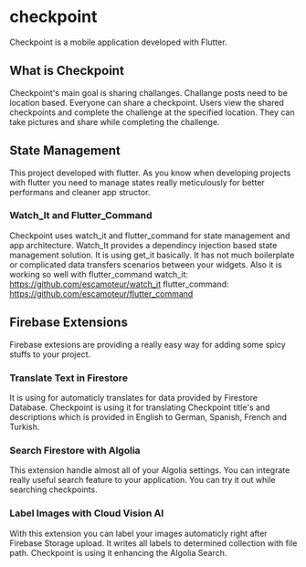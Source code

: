 # checkpoint

Checkpoint is a mobile application developed with Flutter.

## What is Checkpoint

Checkpoint's main goal is sharing challanges. Challange posts need to be location based. Everyone can share a checkpoint. Users view the shared checkpoints and complete the challenge at the specified location. They can take pictures and share while completing the challenge.

## State Management

This project developed with flutter. As you know when developing projects with flutter you need to manage states really meticulously for better performans and cleaner app structor.

### Watch_It and Flutter_Command

Checkpoint uses watch_it and flutter_command for state management and app architecture. Watch_It provides a dependincy injection based state management solution. It is using get_it basically. It has not much boilerplate or complicated data transfers scenarios between your widgets. Also it is working so well with flutter_command
watch_it: https://github.com/escamoteur/watch_it
flutter_command: https://github.com/escamoteur/flutter_command

## Firebase Extensions

Firebase extesions are providing a really easy way for adding some spicy stuffs to your project.

### Translate Text in Firestore

It is using for automaticly translates for data provided by Firestore Database. Checkpoint is using it for translating Checkpoint title's and descriptions which is provided in English to German, Spanish, French and Turkish.

### Search Firestore with Algolia

This extension handle almost all of your Algolia settings. You can integrate really useful search feature to your application. You can try it out while searching checkpoints.

### Label Images with Cloud Vision AI

With this extension you can label your images automaticly right after Firebase Storage upload. It writes all labels to determined collection with file path. Checkpoint is using it enhancing the Algolia Search.

